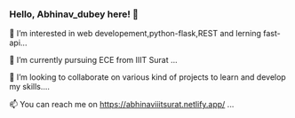 ### Hello, Abhinav_dubey here! 👋


👀 I’m interested in web developement,python-flask,REST and lerning fast-api...

🌱 I’m currently pursuing ECE from IIIT Surat ...

👯 I’m looking to collaborate on various kind of projects to learn and develop my skills....

📫 You can reach me on https://abhinaviiitsurat.netlify.app/ ...


<!-- 
**ramanabhinav7/ramanabhinav7** is a ✨ _special_ ✨ repository because its `README.md` (this file) appears on your GitHub profile.

Here are some ideas to get you started:

- 🔭 I’m currently working on ...
- 🌱 I’m currently learning rect.
- 👯 I’m looking to collaborate on github.
- 🤔 I’m looking for help with ...
- 💬 Ask me about ...
- 📫 How to reach me: on twiter @akduey7
- 😄 Pronouns:He/is
- ⚡ Fun fact:I not good at jocking but always try to make joke same thing with singing 🙂🙂. -->

